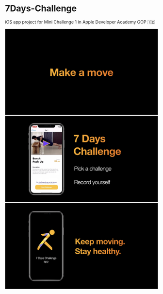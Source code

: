 # 7Days-Challenge

iOS app project for Mini Challenge 1 in Apple Developer Academy GOP 🇮🇩

![Slide image 1](./image1.jpeg)
![Slide image 2](./image2.jpeg)
![Slide image 3](./image3.jpeg)

